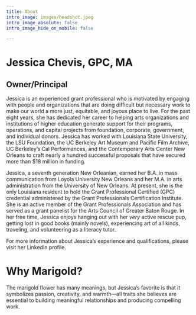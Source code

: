 ```yaml
---
title: About
intro_image: images/headshot.jpeg
intro_image_absolute: false
intro_image_hide_on_mobile: false

---
```

# **Jessica Chevis, GPC, MA** 

## Owner/Principal

Jessica is an experienced grant professional who is motivated by engaging with people and organizations that are doing difficult but necessary work to make our world a more just, equitable, and joyous place to live. For the past eight years, she has dedicated her career to helping arts organizations and institutions of higher education generate support for their programs, operations, and capital projects from foundation, corporate, government, and individual donors. Jessica has worked with Louisiana State University, the LSU Foundation, the UC Berkeley Art Museum and Pacific Film Archive, UC Berkeley’s Cal Performances, and the Contemporary Arts Center New Orleans to craft nearly a hundred successful proposals that have secured more than $18 million in funding.

Jessica, a seventh generation New Orleanian, earned her B.A. in mass communication from Loyola University New Orleans and her M.A. in arts administration from the University of New Orleans. At present, she is the only Louisiana resident to hold the Grant Professional Certified (GPC) credential administered by the Grant Professionals Certification Institute. She is an active member of the Grant Professionals Association and has served as a grant panelist for the Arts Council of Greater Baton Rouge. In her free time, Jessica enjoys hanging out with her _very_ active rescue pup, getting lost in good books (mainly novels), experiencing art of all kinds, traveling, and volunteering as a literacy tutor.

For more information about Jessica’s experience and qualifications, please visit her LinkedIn profile.

# **Why Marigold?**

The marigold flower has many meanings, but Jessica’s favorite is that it symbolizes passion, creativity, and warmth—all traits she believes are essential to building meaningful relationships and producing compelling work.